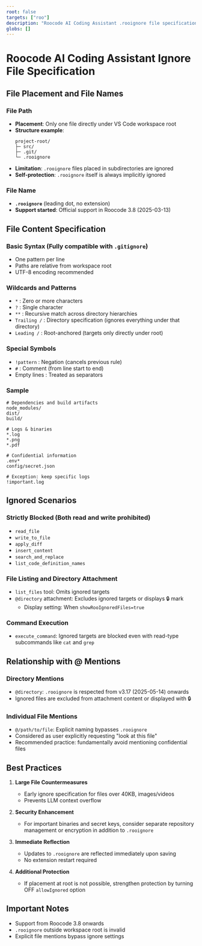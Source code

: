 ```yaml
---
root: false
targets: ["roo"]
description: "Roocode AI Coding Assistant .rooignore file specification"
globs: []
---
```


# Roocode AI Coding Assistant Ignore File Specification

## File Placement and File Names

### File Path
- **Placement**: Only one file directly under VS Code workspace root
- **Structure example**:
  ```
  project-root/
  ├─ src/
  ├─ .git/
  └─ .rooignore
  ```
- **Limitation**: `.rooignore` files placed in subdirectories are ignored
- **Self-protection**: `.rooignore` itself is always implicitly ignored

### File Name
- **`.rooignore`** (leading dot, no extension)
- **Support started**: Official support in Roocode 3.8 (2025-03-13)

## File Content Specification

### Basic Syntax (Fully compatible with `.gitignore`)
- One pattern per line
- Paths are relative from workspace root
- UTF-8 encoding recommended

### Wildcards and Patterns
- `*` : Zero or more characters
- `?` : Single character
- `**` : Recursive match across directory hierarchies
- `Trailing /` : Directory specification (ignores everything under that directory)
- `Leading /` : Root-anchored (targets only directly under root)

### Special Symbols
- `!pattern` : Negation (cancels previous rule)
- `#` : Comment (from line start to end)
- Empty lines : Treated as separators

### Sample
```
# Dependencies and build artifacts
node_modules/
dist/
build/

# Logs & binaries
*.log
*.png
*.pdf

# Confidential information
.env*
config/secret.json

# Exception: keep specific logs
!important.log
```

## Ignored Scenarios

### Strictly Blocked (Both read and write prohibited)
- `read_file`
- `write_to_file`
- `apply_diff`
- `insert_content`
- `search_and_replace`
- `list_code_definition_names`

### File Listing and Directory Attachment
- `list_files` tool: Omits ignored targets
- `@directory` attachment: Excludes ignored targets or displays 🔒 mark
  - Display setting: When `showRooIgnoredFiles=true`

### Command Execution
- `execute_command`: Ignored targets are blocked even with read-type subcommands like `cat` and `grep`

## Relationship with @ Mentions

### Directory Mentions
- `@directory`: `.rooignore` is respected from v3.17 (2025-05-14) onwards
- Ignored files are excluded from attachment content or displayed with 🔒

### Individual File Mentions
- `@/path/to/file`: Explicit naming bypasses `.rooignore`
- Considered as user explicitly requesting "look at this file"
- Recommended practice: fundamentally avoid mentioning confidential files

## Best Practices

1. **Large File Countermeasures**
   - Early ignore specification for files over 40KB, images/videos
   - Prevents LLM context overflow

2. **Security Enhancement**
   - For important binaries and secret keys, consider separate repository management or encryption in addition to `.rooignore`

3. **Immediate Reflection**
   - Updates to `.rooignore` are reflected immediately upon saving
   - No extension restart required

4. **Additional Protection**
   - If placement at root is not possible, strengthen protection by turning OFF `allowIgnored` option

## Important Notes
- Support from Roocode 3.8 onwards
- `.rooignore` outside workspace root is invalid
- Explicit file mentions bypass ignore settings